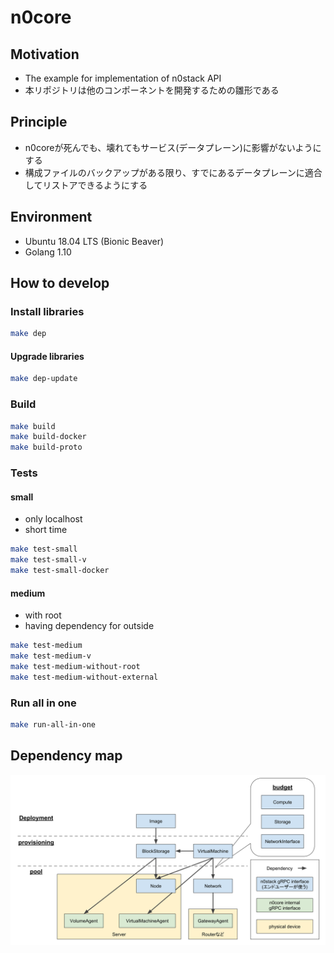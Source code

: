 # n0core

## Motivation

- The example for implementation of n0stack API
- 本リポジトリは他のコンポーネントを開発するための雛形である

## Principle

- n0coreが死んでも、壊れてもサービス(データプレーン)に影響がないようにする
- 構成ファイルのバックアップがある限り、すでにあるデータプレーンに適合してリストアできるようにする

## Environment

- Ubuntu 18.04 LTS (Bionic Beaver)
- Golang 1.10

## How to develop

### Install libraries

```sh
make dep
```

#### Upgrade libraries

```sh
make dep-update
```

### Build

```sh
make build
make build-docker
make build-proto
```

### Tests

#### small

- only localhost
- short time

```sh
make test-small
make test-small-v
make test-small-docker
```

#### medium

- with root
- having dependency for outside

```sh
make test-medium
make test-medium-v
make test-medium-without-root
make test-medium-without-external
```

### Run all in one

```sh
make run-all-in-one
```

## Dependency map

![](../docs/images/dependency_map.svg)
